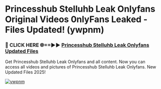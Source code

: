 # Princesshub Stelluhb Leak Onlyfans Original Videos 0nlyFans Leaked - Files Updated! (ywpnm)

<h3>🔴 CLICK HERE 🌐==►► <a href="https://tinyurl.com/2wckxsce" rel="nofollow">Princesshub Stelluhb Leak Onlyfans Updated Files</a></h3>

Get Princesshub Stelluhb Leak Onlyfans and all content. Now you can access all videos and pictures of Princesshub Stelluhb Leak Onlyfans. New Updated Files 2025!

[![ywpnm](https://i.imgur.com/AFduVYN.gif)](https://tinyurl.com/2wckxsce)
